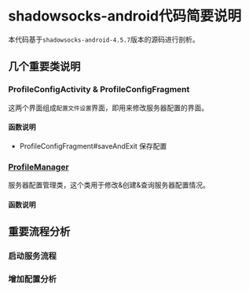 # shadowsocks-android代码简要说明

本代码基于`shadowsocks-android-4.5.7`版本的源码进行剖析。

## 几个重要类说明
### ProfileConfigActivity & ProfileConfigFragment
这两个界面组成`配置文件设置`界面，即用来修改服务器配置的界面。

#### 函数说明
* ProfileConfigFragment#saveAndExit  保存配置

### [ProfileManager](../mobile/src/main/java/com/github/shadowsocks/database/ProfileManager.kt)
服务器配置管理类，这个类用于修改&创建&查询服务器配置情况。

#### 函数说明


## 重要流程分析
### 启动服务流程

### 增加配置分析
